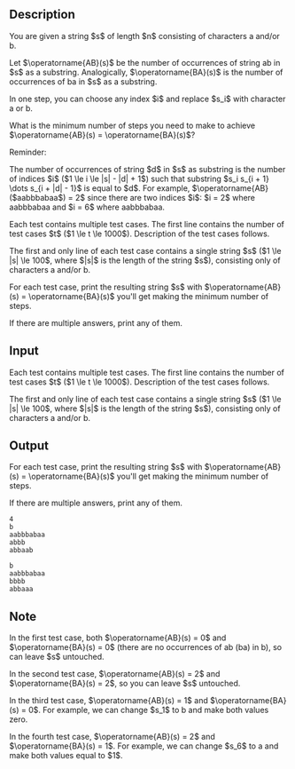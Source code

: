 ## Description

<div><p>You are given a string $s$ of length $n$ consisting of characters <span class="tex-font-style-tt">a</span> and/or <span class="tex-font-style-tt">b</span>.</p><p>Let $\operatorname{AB}(s)$ be the number of occurrences of string <span class="tex-font-style-tt">ab</span> in $s$ as a <span class="tex-font-style-bf">substring</span>. Analogically, $\operatorname{BA}(s)$ is the number of occurrences of <span class="tex-font-style-tt">ba</span> in $s$ as a <span class="tex-font-style-bf">substring</span>.</p><p>In one step, you can choose any index $i$ and replace $s_i$ with character <span class="tex-font-style-tt">a</span> or <span class="tex-font-style-tt">b</span>.</p><p>What is the minimum number of steps you need to make to achieve $\operatorname{AB}(s) = \operatorname{BA}(s)$?</p><p><span class="tex-font-style-bf">Reminder:</span></p><p>The number of occurrences of string $d$ in $s$ as substring is the number of indices $i$ ($1 \le i \le |s| - |d| + 1$) such that substring $s_i s_{i + 1} \dots s_{i + |d| - 1}$ is equal to $d$. For example, $\operatorname{AB}($<span class="tex-font-style-tt">aabbbabaa</span>$) = 2$ since there are two indices $i$: $i = 2$ where <span class="tex-font-style-tt">a<span class="tex-font-style-underline">ab</span>bbabaa</span> and $i = 6$ where <span class="tex-font-style-tt">aabbb<span class="tex-font-style-underline">ab</span>aa</span>.</p></div><div class="input-specification"><p>Each test contains multiple test cases. The first line contains the number of test cases $t$ ($1 \le t \le 1000$). Description of the test cases follows.</p><p>The first and only line of each test case contains a single string $s$ ($1 \le |s| \le 100$, where $|s|$ is the length of the string $s$), consisting only of characters <span class="tex-font-style-tt">a</span> and/or <span class="tex-font-style-tt">b</span>.</p></div><div class="output-specification"><p>For each test case, print the resulting string $s$ with $\operatorname{AB}(s) = \operatorname{BA}(s)$ you'll get making the minimum number of steps.</p><p>If there are multiple answers, print any of them.</p></div>

## Input

<p>Each test contains multiple test cases. The first line contains the number of test cases $t$ ($1 \le t \le 1000$). Description of the test cases follows.</p><p>The first and only line of each test case contains a single string $s$ ($1 \le |s| \le 100$, where $|s|$ is the length of the string $s$), consisting only of characters <span class="tex-font-style-tt">a</span> and/or <span class="tex-font-style-tt">b</span>.</p>

## Output

<p>For each test case, print the resulting string $s$ with $\operatorname{AB}(s) = \operatorname{BA}(s)$ you'll get making the minimum number of steps.</p><p>If there are multiple answers, print any of them.</p>





```input1
4
b
aabbbabaa
abbb
abbaab
```




```output1
b
aabbbabaa
bbbb
abbaaa
```



## Note

<p>In the first test case, both $\operatorname{AB}(s) = 0$ and $\operatorname{BA}(s) = 0$ (there are no occurrences of <span class="tex-font-style-tt">ab</span> (<span class="tex-font-style-tt">ba</span>) in <span class="tex-font-style-tt">b</span>), so can leave $s$ untouched.</p><p>In the second test case, $\operatorname{AB}(s) = 2$ and $\operatorname{BA}(s) = 2$, so you can leave $s$ untouched. </p><p>In the third test case, $\operatorname{AB}(s) = 1$ and $\operatorname{BA}(s) = 0$. For example, we can change $s_1$ to <span class="tex-font-style-tt">b</span> and make both values zero.</p><p>In the fourth test case, $\operatorname{AB}(s) = 2$ and $\operatorname{BA}(s) = 1$. For example, we can change $s_6$ to <span class="tex-font-style-tt">a</span> and make both values equal to $1$.</p>
